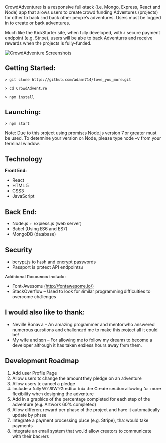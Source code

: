 <p>CrowdAdventures is a responsive full-stack (i.e. Mongo, Express, React and Node) app that allows users to create crowd funding Adventures (projects) for other to back and back other people’s adventures. Users must be logged in to create or back adventures.</p>

<p>Much like the KickStarter site, when fully developed, with a secure payment endpoint (e.g. Stripe), users will be able to back Adventures and receive rewards when the projects is fully-funded. </p>

<img src="http://www.adamr714.com/images/CrowdAdventure.jpg" alt="CrowdAdventure Screenshots" />

<h2>Getting Started:</h2>

```> git clone https://github.com/adamr714/love_you_more.git```

```> cd CrowdAdventure```

```> npm install```

<h2>Launching:</h2>

```> npm start```

<p>Note: Due to this project using promises Node.js version 7 or greater must be used. To determine your version on Node, please type node –v from your terminal window.</p>

<h2>Technology</h2>
<strong>Front End:</strong>
<ul>
<li>React</li>
<li>HTML 5</li>
<li>CSS3</li>
<li>JavaScript</li>
</ul>

<h2>Back End:</h2>
<ul>
<li>Node.js + Express.js (web server)</li>
<li>Babel (Using ES6 and ES7)</li>
<li>MongoDB (database)</li>
</ul>

<h2>Security</h2>
<ul>
<li>bcrypt.js to hash and encrypt passwords</li>
<li>Passport is protect API endpoints≤</li>
</ul>

<h22>Additional Resources include:</h2>
<ul>
<li>Font-Awesome <a href="http://fontawesome.io/" target="_blank">(http://fontawesome.io/)</a></li>
<li>StackOverflow – Used to look for similar programming difficulties to overcome challenges</li>
</ul>

<h2>I would also like to thank:</h2>
<ul>
<li>Neville Bonavia – An amazing programmer and mentor who answered numerous questions and challenged me to make this project all it could be!</li>
<li>My wife and son – For allowing me to follow my dreams to become a developer although it has taken endless hours away from them.</li>
</ul>

<h2>Development Roadmap</h2>
<ol>
<li>Add user Profile Page</li>
<li>Allow users to change the amount they pledge on an adventure</li>
<li>Allow users to cancel a pledge</li>
<li>Include a fully WYSIWYG editor into the Create section allowing for more flexibility when designing the adventure</li>
<li>Add in a graphics of the percentage completed for each step of the adventure (e.g. Artwork 60% completed)</li>
<li>Allow different reward per phase of the project and have it automatically update by phase</li>
<li>Integrate a payment processing place (e.g. Stripe), that would take payments</li>
<li>Integrate an email system that would allow creators to communicate with their backers</li>
</ol>
